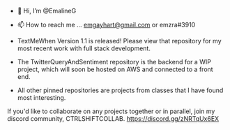 - 👋 Hi, I’m @EmalineG 
- 📫 How to reach me ... emgayhart@gmail.com or emzra#3910

- TextMeWhen Version 1.1 is released! Please view that repository for my most recent work with full stack development.
- The TwitterQueryAndSentiment repository is the backend for a WIP project, which will soon be hosted on AWS and connected to a front end.
- All other pinned repositories are projects from classes that I have found most interesting.

If you'd like to collaborate on any projects together or in parallel, join my discord community, CTRLSHIFTCOLLAB. 
https://discord.gg/zNRTqUx6EX
